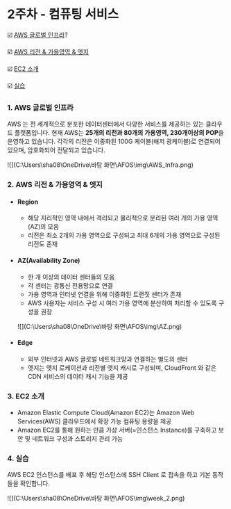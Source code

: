 # 2주차 - 컴퓨팅 서비스

:ballot_box_with_check: <u>AWS 글로벌 인프라</u>?

:ballot_box_with_check: <u>AWS 리전 & 가용영역 & 엣지</u>

:ballot_box_with_check: <u>EC2 소개</u>

:ballot_box_with_check: <u>실습</u>

### 1. AWS 글로벌 인프라

AWS 는 전 세계적으로 분포한 데이터센터에서 다양한 서비스를 제공하는 있는 클라우드 플랫폼입니다. 현재 AWS는 **25개의 리전과 80개의 가용영역, 230개이상의 POP**을 운영하고 있습니다. 각각의 리전은 이중화된 100G 케이블(해저 광케이블)로 연결되어 있으며, 암호화되어 전달되고 있습니다.

![](C:\Users\sha08\OneDrive\바탕 화면\AFOS\img\AWS_Infra.png)

### 2. AWS 리전 & 가용영역 & 엣지

- #### Region

  - 해당 지리적인 영역 내에서 격리되고 물리적으로 분리된 여러 개의 가용 영역(AZ)의 모음
  - 리전은 최소 2개의 가용 영역으로 구성되고 최대 6개의 가용 영역으로 구성된 리전도 존재

- #### AZ(Availability Zone)

  - 한 개 이상의 데이터 센터들의 모음
  - 각 센터는 광통신 전용망으로 연결
  - 가용 영역과 인터넷 연결을 위해 이중화된 트랜짓 센터가 존재
  - AWS 사용자는 서비스 구성 시 여러 가용 영역에 분산하여 처리할 수 있도록 구성을 권장

  ![](C:\Users\sha08\OneDrive\바탕 화면\AFOS\img\AZ.png)

- #### Edge

  - 외부 인터넷과 AWS 글로벌 네트워크망과 연결하는 별도의 센터
  - 엣지는 엣지 로케이션과 리전별 엣지 캐시로 구성되며, CloudFront 와 같은 CDN 서비스의 데이터 캐시 기능을 제공

### 3. EC2 소개

- Amazon Elastic Compute Cloud(Amazon EC2)는 Amazon Web Services(AWS) 클라우드에서 확장 가능 컴퓨팅 용량을 제공
- Amazon EC2를 통해 원하는 만큼 가상 서버(=인스턴스 Instance)를 구축하고 보안 및 네트워크 구성과 스토리지 관리 가능

### 4. 실습

AWS EC2 인스턴스를 배포 후 해당 인스턴스에 SSH Client 로 접속을 하고 기본 동작들을 확인합니다.

![](C:\Users\sha08\OneDrive\바탕 화면\AFOS\img\week_2.png)


